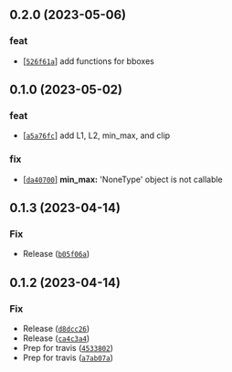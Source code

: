 ## 0.2.0 (2023-05-06)
### feat
- [[`526f61a`](https://gitlab.com/katalytic/katalytic-maths/commit/526f61afcabab4f37c530cbf4e18ae5ebe01af9d)] add functions for bboxes


## 0.1.0 (2023-05-02)
### feat
- [[`a5a76fc`](https://gitlab.com/katalytic/katalytic-maths/commit/a5a76fcf6a11ace8f1c8a42cb59e281638dc2a78)] add L1, L2, min_max, and clip
### fix
- [[`da40700`](https://gitlab.com/katalytic/katalytic-maths/commit/da40700a0443156aabd69d78945d805a17210bac)] **min_max:** 'NoneType' object is not callable


## 0.1.3 (2023-04-14)
### Fix
* Release ([`b05f06a`](https://github.com/katalytic/katalytic-images/commit/b05f06a0562caaaecb3ae78dd6167f6efd7bfdd9))


## 0.1.2 (2023-04-14)
### Fix
* Release ([`d8dcc26`](https://github.com/katalytic/katalytic-images/commit/d8dcc26a40c78db399546ed6b03d759de46c5368))
* Release ([`ca4c3a4`](https://github.com/katalytic/katalytic-images/commit/ca4c3a46dc9c845be9829176346a1a5e14c7eb09))
* Prep for travis ([`4533802`](https://github.com/katalytic/katalytic-images/commit/45338021cb605202ec63645780951545a28408e9))
* Prep for travis ([`a7ab07a`](https://github.com/katalytic/katalytic-images/commit/a7ab07abb5e2bbf5001f85039820ced1cbeec541))


